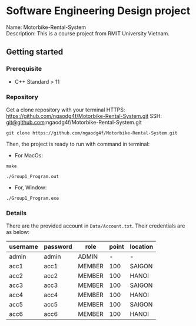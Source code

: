 # Software Engineering Design project
 Name: Motorbike-Rental-System  
 Description: This is a course project from RMIT University Vietnam.

## Getting started

### Prerequisite
- C++ Standard > 11

### Repository
 Get a clone repository with your terminal
HTTPS: https://github.com/ngaodg4f/Motorbike-Rental-System.git
SSH: git@github.com:ngaodg4f/Motorbike-Rental-System.git

```
git clone https://github.com/ngaodg4f/Motorbike-Rental-System.git
```

Then, the project is ready to run with command in terminal:
- For MacOs:
```
make

./Group1_Program.out
```

- For, Window:
```
./Group1_Program.exe
```

### Details
 There are the provided account in `Data/Account.txt`. Their credentials are as below:

| username  | password | role    | point  | location
|-----------|----------|---------|--------|----------
| admin     | admin    | ADMIN   | -      | -
| acc1      | acc1     | MEMBER  | 100    | SAIGON
| acc2      | acc2     | MEMBER  | 100    | HANOI
| acc3      | acc3     | MEMBER  | 100    | SAIGON
| acc4      | acc4     | MEMBER  | 100    | HANOI
| acc5      | acc5     | MEMBER  | 100    | SAIGON
| acc6      | acc6     | MEMBER  | 100    | HANOI